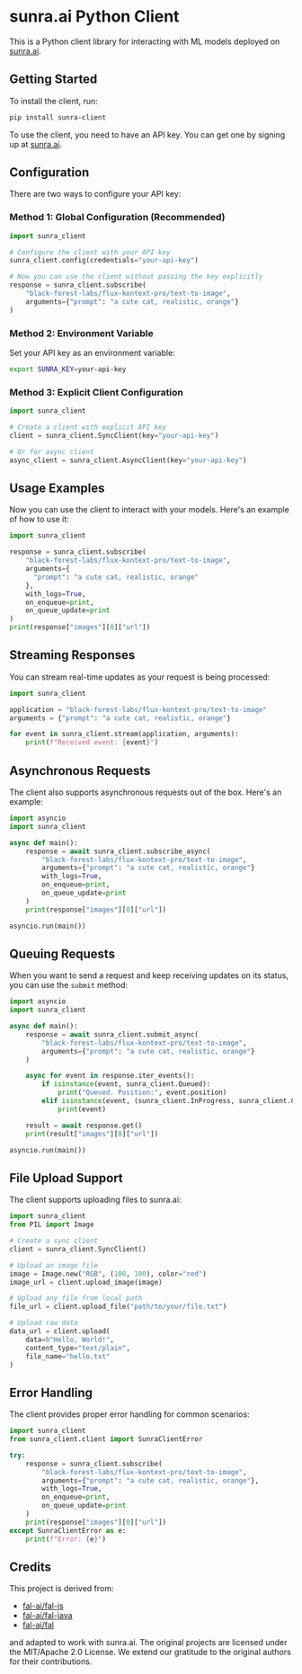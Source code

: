 # sunra.ai Python Client

This is a Python client library for interacting with ML models deployed on [sunra.ai](https://sunra.ai).

## Getting Started

To install the client, run:

```bash
pip install sunra-client
```

To use the client, you need to have an API key. You can get one by signing up at [sunra.ai](https://sunra.ai). 

## Configuration

There are two ways to configure your API key:

### Method 1: Global Configuration (Recommended)

```python
import sunra_client

# Configure the client with your API key
sunra_client.config(credentials="your-api-key")

# Now you can use the client without passing the key explicitly
response = sunra_client.subscribe(
    "black-forest-labs/flux-kontext-pro/text-to-image",
    arguments={"prompt": "a cute cat, realistic, orange"}
)
```

### Method 2: Environment Variable

Set your API key as an environment variable:

```bash
export SUNRA_KEY=your-api-key
```

### Method 3: Explicit Client Configuration

```python
import sunra_client

# Create a client with explicit API key
client = sunra_client.SyncClient(key="your-api-key")

# Or for async client
async_client = sunra_client.AsyncClient(key="your-api-key")
```

## Usage Examples

Now you can use the client to interact with your models. Here's an example of how to use it:

```python
import sunra_client

response = sunra_client.subscribe(
    "black-forest-labs/flux-kontext-pro/text-to-image",
    arguments={
      "prompt": "a cute cat, realistic, orange"
    },
    with_logs=True,
    on_enqueue=print,
    on_queue_update=print
)
print(response["images"][0]["url"])
```

## Streaming Responses

You can stream real-time updates as your request is being processed:

```python
import sunra_client

application = "black-forest-labs/flux-kontext-pro/text-to-image"
arguments = {"prompt": "a cute cat, realistic, orange"}

for event in sunra_client.stream(application, arguments):
    print(f"Received event: {event}")
```

## Asynchronous Requests

The client also supports asynchronous requests out of the box. Here's an example:

```python
import asyncio
import sunra_client

async def main():
    response = await sunra_client.subscribe_async(
        "black-forest-labs/flux-kontext-pro/text-to-image",
        arguments={"prompt": "a cute cat, realistic, orange"}
        with_logs=True,
        on_enqueue=print,
        on_queue_update=print
    )
    print(response["images"][0]["url"])

asyncio.run(main())
```

## Queuing Requests

When you want to send a request and keep receiving updates on its status, you can use the `submit` method:

```python
import asyncio
import sunra_client

async def main():
    response = await sunra_client.submit_async(
        "black-forest-labs/flux-kontext-pro/text-to-image",
        arguments={"prompt": "a cute cat, realistic, orange"}
    )

    async for event in response.iter_events():
        if isinstance(event, sunra_client.Queued):
            print("Queued. Position:", event.position)
        elif isinstance(event, (sunra_client.InProgress, sunra_client.Completed)):
            print(event)

    result = await response.get()
    print(result["images"][0]["url"])

asyncio.run(main())
```

## File Upload Support

The client supports uploading files to sunra.ai:

```python
import sunra_client
from PIL import Image

# Create a sync client
client = sunra_client.SyncClient()

# Upload an image file
image = Image.new("RGB", (100, 100), color="red")
image_url = client.upload_image(image)

# Upload any file from local path
file_url = client.upload_file("path/to/your/file.txt")

# Upload raw data
data_url = client.upload(
    data=b"Hello, World!",
    content_type="text/plain",
    file_name="hello.txt"
)
```

## Error Handling

The client provides proper error handling for common scenarios:

```python
import sunra_client
from sunra_client.client import SunraClientError

try:
    response = sunra_client.subscribe(
        "black-forest-labs/flux-kontext-pro/text-to-image",
        arguments={"prompt": "a cute cat, realistic, orange"},
        with_logs=True,
        on_enqueue=print,
        on_queue_update=print
    )
    print(response["images"][0]["url"])
except SunraClientError as e:
    print(f"Error: {e}")
```

## Credits

This project is derived from:

- [fal-ai/fal-js](https://github.com/fal-ai/fal-js)
- [fal-ai/fal-java](https://github.com/fal-ai/fal-java)
- [fal-ai/fal](https://github.com/fal-ai/fal/tree/main/projects/fal_client)

and adapted to work with sunra.ai. The original projects are licensed under the MIT/Apache 2.0 License. We extend our gratitude to the original authors for their contributions.
